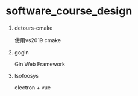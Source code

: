 # software_course_design

1. detours-cmake

   使用vs2019 cmake

2. gogin

   Gin Web Framework

3. lsofoosys

   electron + vue

